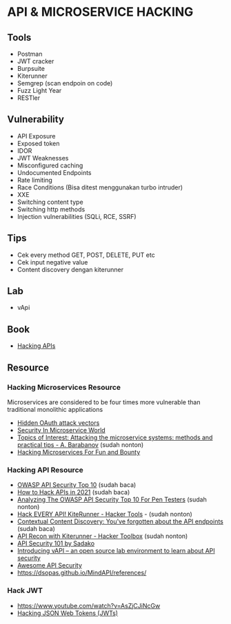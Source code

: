 # API & MICROSERVICE HACKING

## Tools
- Postman
- JWT cracker
- Burpsuite
- Kiterunner
- Semgrep (scan endpoin on code)
- Fuzz Light Year
- RESTler

## Vulnerability
- API Exposure
- Exposed token
- IDOR
- JWT Weaknesses
- Misconfigured caching
- Undocumented Endpoints
- Rate limiting
- Race Conditions (Bisa ditest menggunakan turbo intruder)
- XXE
- Switching content type
- Switching http methods
- Injection vulnerabilities (SQLi, RCE, SSRF)

## Tips
- Cek every method GET, POST, DELETE, PUT etc
- Cek input negative value
- Content discovery dengan kiterunner

## Lab
- vApi

## Book
- [Hacking APIs](https://www.hackingapis.com/)

## Resource
### Hacking Microservices Resource
Microservices are considered to be four times more vulnerable than traditional monolithic applications
- [Hidden OAuth attack vectors](https://portswigger.net/research/hidden-oauth-attack-vectors)
- [Security In Microservice World](https://owasp.org/www-pdf-archive/Microservice_Security.pdf)
- [Topics of Interest: Attacking the microservice systems: methods and practical tips - A. Barabanov](https://www.youtube.com/watch?v=HqrPCeuj04Y) (sudah nonton)
- [Hacking Microservices For Fun and Bounty](https://infosecwriteups.com/hacking-microservices-for-fun-and-bounty-5cc302769e94)
### Hacking API Resource
- [OWASP API Security Top 10](https://github.com/OWASP/API-Security) (sudah baca)
- [How to Hack APIs in 2021](https://labs.detectify.com/2021/08/10/how-to-hack-apis-in-2021/) (sudah baca)
- [Analyzing The OWASP API Security Top 10 For Pen Testers](https://www.youtube.com/watch?v=5UTHUZ3NGfw) (sudah nonton)
- [Hack EVERY API! KiteRunner - Hacker Tools](https://www.youtube.com/watch?v=vrOXmxNZ3zQ) - (sudah nonton)
- [Contextual Content Discovery: You've forgotten about the API endpoints](https://blog.assetnote.io/2021/04/05/contextual-content-discovery/) (sudah baca)
- [API Recon with Kiterunner - Hacker Toolbox](https://www.youtube.com/watch?v=hNs8fpWfcyU) (sudah nonton)
- [API Security 101 by Sadako](https://www.youtube.com/watch?v=ijalD2NkRFg&t=13s)
- [Introducing vAPI – an open source lab environment to learn about API security](https://portswigger.net/daily-swig/introducing-vapi-an-open-source-lab-environment-to-learn-about-api-security)
- [Awesome API Security](https://github.com/arainho/awesome-api-security)
- https://dsopas.github.io/MindAPI/references/
### Hack JWT
- https://www.youtube.com/watch?v=AsZjCJiNcGw
- [Hacking JSON Web Tokens (JWTs)](https://medium.com/swlh/hacking-json-web-tokens-jwts-9122efe91e4a)



